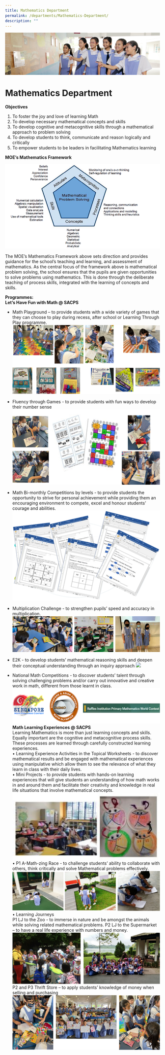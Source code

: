 ```yaml
---
title: Mathematics Department
permalink: /departments/Mathematics-Department/
description: ""
---
```

![](/images/Departments.jpg)

Mathematics Department
======================

<b>Objectives</b>

1.	To foster the joy and love of learning Math
2.	To develop necessary mathematical concepts and skills
3.	To develop cognitive and metacognitive skills through a mathematical approach to problem solving
4.	To develop students to think, communicate and reason logically and critically
5.	To empower students to be leaders in facilitating Mathematics learning 

<b>MOE’s Mathematics Framework</b>

![](/images/MathDept1.png)

The MOE’s Mathematics Framework above sets direction and provides guidance for the school’s teaching and learning, and assessment of mathematics. As the central focus of the framework above is mathematical problem solving, the school ensures that the pupils are given opportunities to solve problems using mathematics. This is done through the deliberate teaching of process skills, integrated with the learning of concepts and skills.

<b>Programmes:</b><br>
<b>Let’s Have Fun with Math @ SACPS</b><br>
* Math Playground – to provide students with a wide variety of games that they can choose to play during recess, after school or Learning Through Play programme.
![](/images/Dept_ma/madept-1.jpg)

* Fluency through Games - to provide students with fun ways to develop their number sense
![](/images/Dept_ma/madept-2.jpg)
* Math Bi-monthly Competitions by levels - to provide students the opportunity to strive for personal achievement while providing them an encouraging environment to compete, excel and honour students’ courage and abilities. 
![](/images/Dept_ma/madept-3.png)
* Multiplication Challenge - to strengthen pupils’ speed and accuracy in multiplication. 
![](/images/Dept_ma/madept-4.jpg)
* E2K - to develop students’ mathematical reasoning skills and deepen their conceptual understanding through an inquiry approach
![](/images/Dept_ma/madept-5.png)
* National Math Competitions - to discover students’  talent through solving challenging problems and/or carry out innovative and creative work in math, different from those learnt in class.
![](/images/Dept_ma/madept-6.png)<br>
**Math Learning Experiences @ SACPS**<br>
Learning Mathematics is more than just learning concepts and skills. Equally important are the cognitive and metacognitive process skills. These processes are learned through carefully constructed learning experiences.<br>
•	Learning Experience Activities in the Topical Worksheets - to discover mathematical results and be engaged with mathematical experiences using manipulative which allow them to see the relevance of what they learn in class with their daily lives.<br>
•	Mini Projects - to provide students with hands-on learning experiences that will give students an understanding of how math works in and around them and facilitate their creativity and knowledge in real life situations that involve mathematical concepts.
![](/images/Dept_ma/madept-7.jpg)
•	P1 A-Math-zing Race - to challenge students’ ability to collaborate with others, think critically and solve Mathematical problems effectively. 
![](/images/Dept_ma/madept-8.jpg)
•	Learning Journeys <br>
P1 LJ to the Zoo - to immerse in nature and be amongst the animals while solving related mathematical problems. 
P2 LJ to the Supermarket – to have a real life experience with numbers and money.
![](/images/Dept_ma/madept-9.jpg)
P2 and P3 Thrift Store – to apply students’ knowledge of money when selling and purchasing
![](/images/Dept_ma/madept-10.jpg)